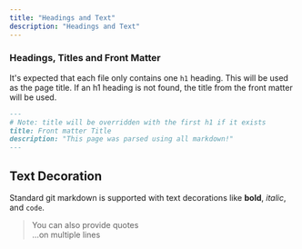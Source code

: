 ```yaml
---
title: "Headings and Text"
description: "Headings and Text"
---
```


### Headings, Titles and Front Matter

It's expected that each file only contains one `h1` heading. This will be used as the page title.
If an h1 heading is not found, the title from the front matter will be used.

```md
---
# Note: title will be overridden with the first h1 if it exists
title: Front matter Title
description: "This page was parsed using all markdown!"
---
```

## Text Decoration

Standard git markdown is supported with text decorations like **bold**, _italic_, and `code`.

> You can also provide quotes  
> ...on multiple lines
